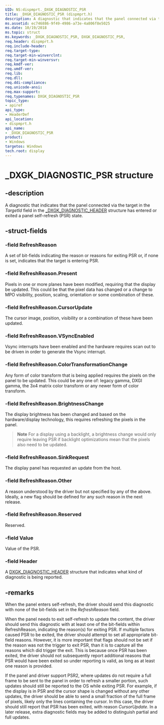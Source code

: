 ```yaml
---
UID: NS:dispmprt._DXGK_DIAGNOSTIC_PSR
title: _DXGK_DIAGNOSTIC_PSR (dispmprt.h)
description: A diagnostic that indicates that the panel connected via the target in the TargetId field in the _DXGK_DIAGNOSTIC_HEADER structure has entered or exited a panel self-refresh (PSR) state.
ms.assetid: ec746886-9f49-4986-a73e-4a806f8e5025
ms.date: 10/19/2018
ms.topic: struct
ms.keywords: _DXGK_DIAGNOSTIC_PSR, DXGK_DIAGNOSTIC_PSR,
req.header: dispmprt.h
req.include-header:
req.target-type:
req.target-min-winverclnt:
req.target-min-winversvr:
req.kmdf-ver:
req.umdf-ver:
req.lib:
req.dll:
req.ddi-compliance:
req.unicode-ansi:
req.max-support:
req.typenames: DXGK_DIAGNOSTIC_PSR
topic_type:
- apiref
api_type:
- HeaderDef
api_location:
- dispmprt.h
api_name:
- _DXGK_DIAGNOSTIC_PSR
product: 
- Windows
targetos: Windows
tech.root: display
---
```


# _DXGK_DIAGNOSTIC_PSR structure

## -description

A diagnostic that indicates that the panel connected via the target in the *TargetId* field in the [_DXGK_DIAGNOSTIC_HEADER](ns-dispmprt-_dxgk_diagnostic_header.md) structure has entered or exited a panel self-refresh (PSR) state.

## -struct-fields

### -field RefreshReason

A set of bit-fields indicating the reason or reasons for exiting PSR or, if none is set, indicates that the target is entering PSR.

### -field RefreshReason.Present

Pixels in one or more planes have been modified, requiring that the display be updated. This could be that the pixel data has changed or a change to MPO visibility, position, scaling, orientation or some combination of these.

### -field RefreshReason.CursorUpdate

The cursor image, position, visibility or a combination of these have been updated.

### -field RefreshReason.VSyncEnabled

Vsync interrupts have been enabled and the hardware requires scan out to be driven in order to generate the Vsync interrupt.

### -field RefreshReason.ColorTransformationChange

Any form of color transform that is being applied requires the pixels on the panel to be updated. This could be any one of: legacy gamma, DXGI gamma, the 3x4 matrix color transform or any newer form of color transform.

### -field RefreshReason.BrightnessChange

The display brightness has been changed and based on the hardware/display technology, this requires refreshing the pixels in the panel.
>**Note** For a display using a backlight, a brightness change would only require leaving PSR if backlight optimizations mean that the pixels also need to be updated.

### -field RefreshReason.SinkRequest

The display panel has requested an update from the host.

### -field RefreshReason.Other

A reason understood by the driver but not specified by any of the above. Ideally, a new flag should be defined for any such reason in the next release.

### -field RefreshReason.Reserved

Reserved.

### -field Value

Value of the PSR.

### -field Header

A [DXGK_DIAGNOSTIC_HEADER](ns-dispmprt-_dxgk_diagnostic_header.md) structure that indicates what kind of diagnostic is being reported.

## -remarks

When the panel enters self-refresh, the driver should send this diagnostic with none of the bit-fields set in the *RefreshReason* field.

When the panel needs to exit self-refresh to update the content, the driver should send this diagnostic with at least one of the bit-fields within RefreshReason, indicating the reason(s) for exiting PSR. If multiple factors caused PSR to be exited, the driver should attempt to set all appropriate bit-field reasons. However, it is more important that flags should not be set if the reason was not the trigger to exit PSR, than it is to capture all the reasons which did trigger the exit. This is because once PSR has been exited, the driver should not subsequently report additional reasons that PSR would have been exited so under reporting is valid, as long as at least one reason is provided.

If the panel and driver support PSR2, where updates do not require a full frame to be sent to the panel in order to refresh a smaller portion, such updates should still be reported to the OS while exiting PSR. For example, if the display is in PSR and the cursor shape is changed without any other updates, the driver should be able to send a small fraction of the full frame of pixels, likely only the lines containing the cursor. In this case, the driver should still report that PSR has been exited, with reason *CursorUpdate*. In a later release, extra diagnostic fields may be added to distinguish partial and full updates.
